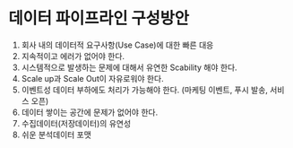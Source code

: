 # 데이터 파이프라인 구성방안
1. 회사 내의 데이터적 요구사항(Use Case)에 대한 빠른 대응
2. 지속적이고 에러가 없어야 한다.
3. 시스템적으로 발생하는 문제에 대해서 유연한 Scability 해야 한다.
4. Scale up과 Scale Out이 자유로워야 한다.
5. 이벤트성 데이터 부하에도 처리가 가능해야 한다. (마케팅 이벤트, 푸시 발송, 서비스 오픈)
6. 데이터 쌓이는 공간에 문제가 없어야 한다.
7. 수집데이터(저장데이터)의 유연성
8. 쉬운 분석데이터 포맷
